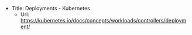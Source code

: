 - Title: Deployments - Kubernetes
  - Url: https://kubernetes.io/docs/concepts/workloads/controllers/deployment/
